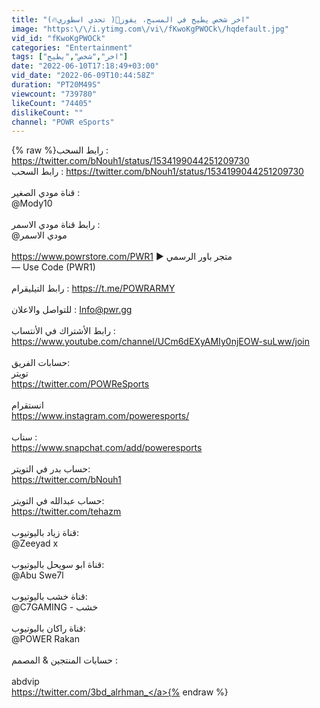 ```yaml
---
title: "اخر شخص يطيح في المسبح، يفوز🌊( تحدي اسطوري🔥)"
image: "https:\/\/i.ytimg.com\/vi\/fKwoKgPWOCk\/hqdefault.jpg"
vid_id: "fKwoKgPWOCk"
categories: "Entertainment"
tags: ["اخر","شخص","يطيح"]
date: "2022-06-10T17:18:49+03:00"
vid_date: "2022-06-09T10:44:58Z"
duration: "PT20M49S"
viewcount: "739780"
likeCount: "74405"
dislikeCount: ""
channel: "POWR eSports"
---
```

{% raw %}رابط السحب : <a rel="nofollow" target="blank" href="https://twitter.com/bNouh1/status/1534199044251209730">https://twitter.com/bNouh1/status/1534199044251209730</a><br />رابط السحب : <a rel="nofollow" target="blank" href="https://twitter.com/bNouh1/status/1534199044251209730">https://twitter.com/bNouh1/status/1534199044251209730</a><br /><br />قناة مودي الصغير : <br />@Mody10 <br /><br />رابط قناة مودي الاسمر :<br />@مودي الاسمر <br /><br /><a rel="nofollow" target="blank" href="https://www.powrstore.com/PWR1">https://www.powrstore.com/PWR1</a>  ► متجر باور الرسمي<br />  — Use Code (PWR1)<br /><br />رابط التيليقرام : <a rel="nofollow" target="blank" href="https://t.me/POWRARMY">https://t.me/POWRARMY</a><br /><br />للتواصل والاعلان : Info@pwr.gg<br /><br />رابط الأشتراك في الأنتساب :<br /><a rel="nofollow" target="blank" href="https://www.youtube.com/channel/UCm6dEXyAMIy0njEOW-suLww/join">https://www.youtube.com/channel/UCm6dEXyAMIy0njEOW-suLww/join</a><br /><br />حسابات الفريق:<br />تويتر<br /><a rel="nofollow" target="blank" href="https://twitter.com/POWReSports">https://twitter.com/POWReSports</a><br /><br />انستقرام<br /><a rel="nofollow" target="blank" href="https://www.instagram.com/poweresports/">https://www.instagram.com/poweresports/</a><br /><br />سناب :<br /><a rel="nofollow" target="blank" href="https://www.snapchat.com/add/poweresports">https://www.snapchat.com/add/poweresports</a><br /><br />حساب بدر في التويتر:<br /><a rel="nofollow" target="blank" href="https://twitter.com/bNouh1">https://twitter.com/bNouh1</a><br /><br />حساب عبدالله في التويتر:<br /><a rel="nofollow" target="blank" href="https://twitter.com/tehazm">https://twitter.com/tehazm</a><br /><br />قناة زياد باليوتيوب:<br />@Zeeyad x <br /><br />قناة ابو سويحل باليوتيوب:<br />@Abu Swe7l <br /><br />قناة خشب باليوتيوب:<br />@C7GAMING - خشب <br /><br />قناة راكان باليوتيوب:<br />@POWER Rakan <br /><br />حسابات المنتجين &amp; المصمم :<br /><br />abdvip<br /><a rel="nofollow" target="blank" href="https://twitter.com/3bd_alrhman_">https://twitter.com/3bd_alrhman_</a>{% endraw %}
